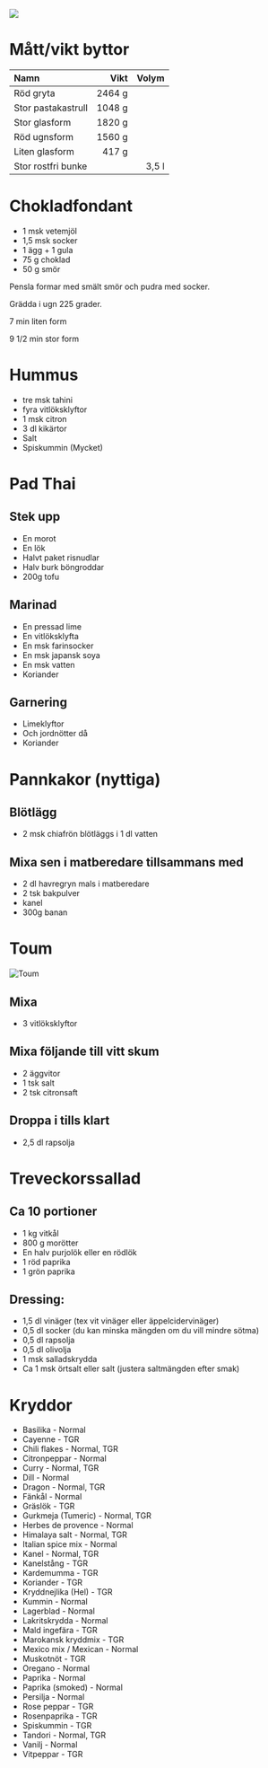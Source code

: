 [<img src="/assets/images/home1_i.png">](http://192.168.86.19)

<script>
setTimeout(function() { document.location.href = "http://192.168.86.19"; }, 30*60000);
</script>

# Mått/vikt byttor

| Namn               |   Vikt | Volym |
|:-------------------|-------:|------:|
| Röd gryta          | 2464 g |       |
| Stor pastakastrull | 1048 g |       |
| Stor glasform      | 1820 g |       |
| Röd ugnsform       | 1560 g |       |
| Liten glasform     |  417 g |       |
| Stor rostfri bunke |        | 3,5 l |

# Chokladfondant

* 1 msk vetemjöl
* 1,5 msk socker
* 1 ägg + 1 gula
* 75 g choklad
* 50 g smör

Pensla formar med smält smör och pudra med socker.

Grädda i ugn 225 grader.

7 min liten form

9 1/2 min stor form

# Hummus

* tre msk tahini
* fyra vitlöksklyftor
* 1 msk citron
* 3 dl kikärtor
* Salt
* Spiskummin (Mycket)

# Pad Thai

## Stek upp
* En morot
* En lök
* Halvt paket risnudlar 
* Halv burk böngroddar
* 200g tofu

## Marinad 
* En pressad lime
* En vitlöksklyfta
* En msk farinsocker
* En msk japansk soya
* En msk vatten
* Koriander

## Garnering
* Limeklyftor
* Och jordnötter då
* Koriander

# Pannkakor (nyttiga)

## Blötlägg

* 2 msk chiafrön blötläggs i 1 dl vatten

## Mixa sen i matberedare tillsammans med

* 2 dl havregryn mals i matberedare
* 2 tsk bakpulver
* kanel
* 300g banan

# Toum

![Toum](assets/images/toum.webp)

## Mixa

* 3 vitlöksklyftor

## Mixa följande till vitt skum

* 2 äggvitor
* 1 tsk salt
* 2 tsk citronsaft

## Droppa i tills klart

* 2,5 dl rapsolja

# Treveckorssallad

## Ca 10 portioner

* 1 kg vitkål
* 800 g morötter
* En halv purjolök eller en rödlök
* 1 röd paprika
* 1 grön paprika

## Dressing:

* 1,5 dl vinäger (tex vit vinäger eller äppelcidervinäger)
* 0,5 dl socker (du kan minska mängden om du vill mindre sötma)
* 0,5 dl rapsolja
* 0,5 dl olivolja
* 1 msk salladskrydda
* Ca 1 msk örtsalt eller salt (justera saltmängden efter smak)

# Kryddor

* Basilika - Normal
* Cayenne - TGR
* Chili flakes - Normal, TGR
* Citronpeppar - Normal
* Curry - Normal, TGR
* Dill - Normal
* Dragon - Normal, TGR
* Fänkål - Normal
* Gräslök - TGR
* Gurkmeja (Tumeric) - Normal, TGR
* Herbes de provence - Normal
* Himalaya salt - Normal, TGR
* Italian spice mix - Normal
* Kanel - Normal, TGR
* Kanelstång - TGR
* Kardemumma - TGR
* Koriander - TGR
* Kryddnejlika (Hel) - TGR
* Kummin - Normal
* Lagerblad - Normal
* Lakritskrydda - Normal
* Mald ingefära - TGR
* Marokansk kryddmix - TGR
* Mexico mix / Mexican - Normal
* Muskotnöt - TGR
* Oregano - Normal
* Paprika - Normal
* Paprika (smoked) - Normal
* Persilja - Normal
* Rose peppar - TGR
* Rosenpaprika - TGR
* Spiskummin - TGR
* Tandori - Normal, TGR
* Vanilj - Normal
* Vitpeppar - TGR

